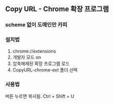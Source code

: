 ## Copy URL - Chrome 확장 프로그램

### scheme 없이 도메인만 카피

### 설치법
1. chrome://extensions
2. 개발자 모드 on
3. 압축해제된 확장 프로그램 로드
4. CopyURL-chrome-ext 폴더 선택

### 사용법
버튼 누르면 복사됨. 
Ctrl + Shift + U


